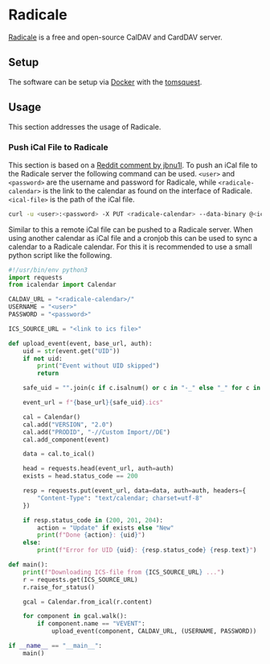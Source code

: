 # Radicale

[Radicale](https://radicale.org/v3.html) is a free and open-source CalDAV and CardDAV server.

## Setup

The software can be setup via [Docker](/wiki/docker.md) with the
[tomsquest](/wiki/docker/tomsquest_-_docker-radicale.md).

## Usage

This section addresses the usage of Radicale.

### Push iCal File to Radicale

This section is based on a
[Reddit comment by jbnu1l](https://www.reddit.com/r/selfhosted/comments/jbnu1l/how_would_i_push_an_ics_to_a_caldav_server/).
To push an iCal file to the Radicale server the following command can be used.
`<user>` and `<password>` are the username and password for Radicale, while `<radicale-calendar>`
is the link to the calendar as found on the interface of Radicale.
`<ical-file>` is the path of the iCal file.

```sh
curl -u <user>:<password> -X PUT <radicale-calendar> --data-binary @<ical-file>
```

Similar to this a remote iCal file can be pushed to a Radicale server.
When using another calendar as iCal file and a cronjob this can be used to sync a calendar to a
Radicale calendar.
For this it is recommended to use a small python script like the following.

```py 
#!/usr/bin/env python3
import requests
from icalendar import Calendar

CALDAV_URL = "<radicale-calendar>/"
USERNAME = "<user>"
PASSWORD = "<password>"

ICS_SOURCE_URL = "<link to ics file>"

def upload_event(event, base_url, auth):
    uid = str(event.get("UID"))
    if not uid:
        print("Event without UID skipped")
        return

    safe_uid = "".join(c if c.isalnum() or c in "-_" else "_" for c in uid)

    event_url = f"{base_url}{safe_uid}.ics"

    cal = Calendar()
    cal.add("VERSION", "2.0")
    cal.add("PRODID", "-//Custom Import//DE")
    cal.add_component(event)

    data = cal.to_ical()

    head = requests.head(event_url, auth=auth)
    exists = head.status_code == 200

    resp = requests.put(event_url, data=data, auth=auth, headers={
        "Content-Type": "text/calendar; charset=utf-8"
    })

    if resp.status_code in (200, 201, 204):
        action = "Update" if exists else "New"
        print(f"Done {action}: {uid}")
    else:
        print(f"Error for UID {uid}: {resp.status_code} {resp.text}")

def main():
    print(f"Downloading ICS-file from {ICS_SOURCE_URL} ...")
    r = requests.get(ICS_SOURCE_URL)
    r.raise_for_status()

    gcal = Calendar.from_ical(r.content)

    for component in gcal.walk():
        if component.name == "VEVENT":
            upload_event(component, CALDAV_URL, (USERNAME, PASSWORD))

if __name__ == "__main__":
    main()
```
